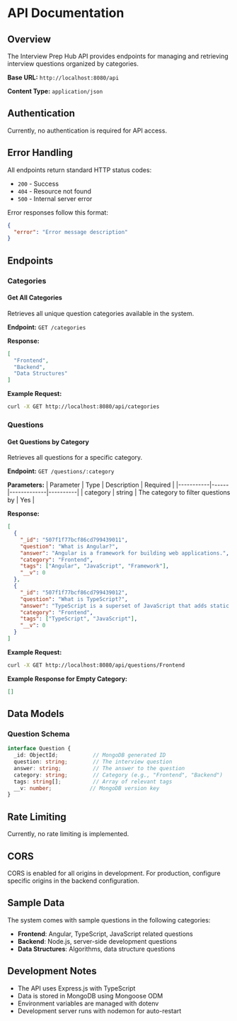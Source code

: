 # API Documentation

## Overview

The Interview Prep Hub API provides endpoints for managing and retrieving interview questions organized by categories.

**Base URL:** `http://localhost:8080/api`

**Content Type:** `application/json`

## Authentication

Currently, no authentication is required for API access.

## Error Handling

All endpoints return standard HTTP status codes:

- `200` - Success
- `404` - Resource not found
- `500` - Internal server error

Error responses follow this format:
```json
{
  "error": "Error message description"
}
```

## Endpoints

### Categories

#### Get All Categories

Retrieves all unique question categories available in the system.

**Endpoint:** `GET /categories`

**Response:**
```json
[
  "Frontend",
  "Backend",
  "Data Structures"
]
```

**Example Request:**
```bash
curl -X GET http://localhost:8080/api/categories
```

### Questions

#### Get Questions by Category

Retrieves all questions for a specific category.

**Endpoint:** `GET /questions/:category`

**Parameters:**
| Parameter | Type | Description | Required |
|-----------|------|-------------|----------|
| category | string | The category to filter questions by | Yes |

**Response:**
```json
[
  {
    "_id": "507f1f77bcf86cd799439011",
    "question": "What is Angular?",
    "answer": "Angular is a framework for building web applications.",
    "category": "Frontend",
    "tags": ["Angular", "JavaScript", "Framework"],
    "__v": 0
  },
  {
    "_id": "507f1f77bcf86cd799439012", 
    "question": "What is TypeScript?",
    "answer": "TypeScript is a superset of JavaScript that adds static typing.",
    "category": "Frontend",
    "tags": ["TypeScript", "JavaScript"],
    "__v": 0
  }
]
```

**Example Request:**
```bash
curl -X GET http://localhost:8080/api/questions/Frontend
```

**Example Response for Empty Category:**
```json
[]
```

## Data Models

### Question Schema

```typescript
interface Question {
  _id: ObjectId;           // MongoDB generated ID
  question: string;        // The interview question
  answer: string;          // The answer to the question
  category: string;        // Category (e.g., "Frontend", "Backend")
  tags: string[];          // Array of relevant tags
  __v: number;            // MongoDB version key
}
```

## Rate Limiting

Currently, no rate limiting is implemented.

## CORS

CORS is enabled for all origins in development. For production, configure specific origins in the backend configuration.

## Sample Data

The system comes with sample questions in the following categories:

- **Frontend**: Angular, TypeScript, JavaScript related questions
- **Backend**: Node.js, server-side development questions  
- **Data Structures**: Algorithms, data structure questions

## Development Notes

- The API uses Express.js with TypeScript
- Data is stored in MongoDB using Mongoose ODM
- Environment variables are managed with dotenv
- Development server runs with nodemon for auto-restart
